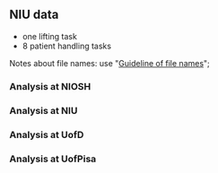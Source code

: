 ## NIU data 
- one lifting task
- 8 patient handling tasks

Notes about file names: 
use "[Guideline of file names](files/Guideline_of_file_names.pdf)"; 

### Analysis at NIOSH
### Analysis at NIU
### Analysis at UofD
### Analysis at UofPisa
